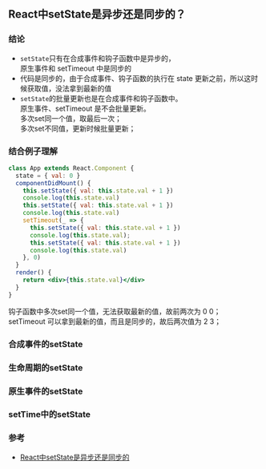 ## React中setState是异步还是同步的？

### 结论
+ `setState`只有在合成事件和钩子函数中是异步的，  
  原生事件和 setTimeout 中是同步的   
+ 代码是同步的，由于合成事件、钩子函数的执行在 state 更新之前，所以这时候获取值，没法拿到最新的值
+ `setState`的批量更新也是在合成事件和钩子函数中。    
  原生事件、setTimeout 是不会批量更新。  
  多次set同一个值，取最后一次；  
  多次set不同值，更新时候批量更新；  
  
### 结合例子理解
```jsx harmony
class App extends React.Component {
  state = { val: 0 }
  componentDidMount() {
    this.setState({ val: this.state.val + 1 })
    console.log(this.state.val)
    this.setState({ val: this.state.val + 1 })
    console.log(this.state.val)
    setTimeout(_ => {
      this.setState({ val: this.state.val + 1 })
      console.log(this.state.val);
      this.setState({ val: this.state.val + 1 })
      console.log(this.state.val)
    }, 0)
  }
  render() {
    return <div>{this.state.val}</div>
  }
}
```
钩子函数中多次set同一个值，无法获取最新的值，故前两次为 0 0；  
setTimeout 可以拿到最新的值，而且是同步的，故后两次值为 2 3；

### 合成事件的setState

### 生命周期的setState

### 原生事件的setState

### setTime中的setState

### 参考
+ [React中setState是异步还是同步的](https://www.cxymsg.com/guide/setState.html#%E4%BA%94%E3%80%81setstate%E4%B8%AD%E7%9A%84%E6%89%B9%E9%87%8F%E6%9B%B4%E6%96%B0)